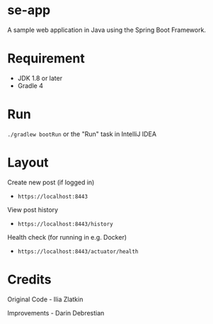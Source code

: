 se-app
=====

A sample web application in Java using the Spring Boot Framework.

Requirement 
============

* JDK 1.8 or later
* Gradle 4

Run
===

`./gradlew bootRun` or the "Run" task in IntelliJ IDEA

Layout
=====
Create new post (if logged in)
* `https://localhost:8443`

View post history
* `https://localhost:8443/history`

Health check (for running in e.g. Docker) 
* `https://localhost:8443/actuator/health`

Credits
=====
Original Code - Ilia Zlatkin

Improvements - Darin Debrestian
